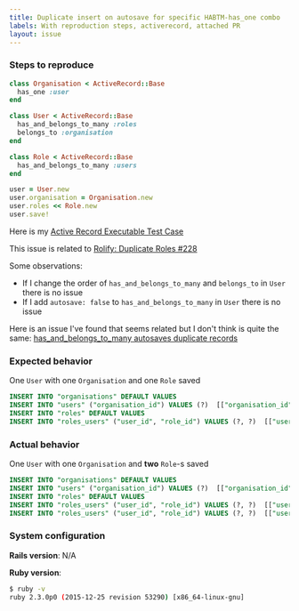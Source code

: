 ```yaml
---
title: Duplicate insert on autosave for specific HABTM-has_one combo
labels: With reproduction steps, activerecord, attached PR
layout: issue
---
```


### Steps to reproduce

``` ruby
class Organisation < ActiveRecord::Base
  has_one :user
end

class User < ActiveRecord::Base
  has_and_belongs_to_many :roles
  belongs_to :organisation
end

class Role < ActiveRecord::Base
  has_and_belongs_to_many :users
end

user = User.new
user.organisation = Organisation.new
user.roles << Role.new
user.save!
```

Here is my [Active Record Executable Test Case](https://gist.github.com/nbekirov/01c34d2b99ed5bcf9154)

This issue is related to [Rolify: Duplicate Roles #228](https://github.com/RolifyCommunity/rolify/issues/228)

Some observations:
- If I change the order of `has_and_belongs_to_many` and `belongs_to` in `User` there is no issue
- If I add `autosave: false` to `has_and_belongs_to_many` in `User` there is no issue

Here is an issue I've found that seems related but I don't think is quite the same: [has_and_belongs_to_many autosaves duplicate records](https://github.com/rails/rails/issues/3639)
### Expected behavior

One `User` with one `Organisation` and one `Role` saved

``` sql
INSERT INTO "organisations" DEFAULT VALUES
INSERT INTO "users" ("organisation_id") VALUES (?)  [["organisation_id", 1]]
INSERT INTO "roles" DEFAULT VALUES
INSERT INTO "roles_users" ("user_id", "role_id") VALUES (?, ?)  [["user_id", 1], ["role_id", 1]]
```
### Actual behavior

One `User` with one `Organisation` and **two** `Role`-s saved

``` sql
INSERT INTO "organisations" DEFAULT VALUES
INSERT INTO "users" ("organisation_id") VALUES (?)  [["organisation_id", 1]]
INSERT INTO "roles" DEFAULT VALUES
INSERT INTO "roles_users" ("user_id", "role_id") VALUES (?, ?)  [["user_id", 1], ["role_id", 1]]
INSERT INTO "roles_users" ("user_id", "role_id") VALUES (?, ?)  [["user_id", 1], ["role_id", 1]]
```
### System configuration

**Rails version**:
N/A

**Ruby version**:

``` bash
$ ruby -v
ruby 2.3.0p0 (2015-12-25 revision 53290) [x86_64-linux-gnu]
```


